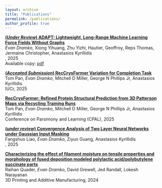 ```yaml
---
layout: archive
title: "Publications"
permalink: /publications/
author_profile: true
---
```


[**(*Under Review*) ADAPT: Lightweight, Long-Range Machine Learning Force Fields Without Graphs**](https://arxiv.org/abs/2509.24115)<br>
*Evan Dramko*, Xiong Yihuang, Zhu Yizhi, Hautier, Geoffroy, Reps Thomas, Jermaine Christopher, Anastasios Kyrillidis<br>
, 2025<br>
Available copy: [pdf](../files/prerelease_ADAPT.pdf)

[**(*Accepted Submission*) RecCrysFormer Variation for Completion Task**]()<br>
Tom Pan, *Evan Dramko*, Mitchell D Miller, George N Phillips Jr, Anastasios Kyrillidis<br>
IUCr, 2025<br>


[**RecCrysFormer: Refined Protein Structural Prediction from 3D Patterson Maps via Recycling Training Runs**](https://scholar.google.com/citations?view_op=view_citation&hl=en&user=iKjv4W4AAAAJ&citation_for_view=iKjv4W4AAAAJ:u-x6o8ySG0sC)<br>
Tom Pan, *Evan Dramko*, Mitchell D Miller, George N Phillips Jr, Anastasios Kyrillidis<br>
Conference on Parsimony and Learning (CPAL), 2025<br>

[**(*under review*) Convergence Analysis of Two Layer Neural Networks under Gaussian Input Masking**]()<br>
Fangshuo Liao, *Evan Dramko*, Ziyun Guang, Anastasios Kyrillidis<br>
, 2025<br>

[**Characterizing the effect of filament moisture on tensile properties and morphology of fused deposition modeled polylactic acid/polybutylene succinate parts**](https://scholar.google.com/citations?view_op=view_citation&hl=en&user=iKjv4W4AAAAJ&citation_for_view=iKjv4W4AAAAJ:u5HHmVD_uO8C)<br>
Raihan Quader, *Evan Dramko*, David Grewell, Jed Randall, Lokesh Narayanan<br>
3D Printing and Additive Manufacturing, 2024<br>

